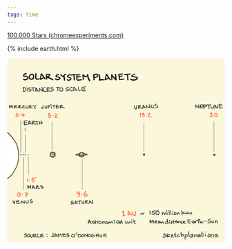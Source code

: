 ```yaml
---
tags: time
---
```


[100,000 Stars (chromeexperiments.com)](https://stars.chromeexperiments.com/)

{% include earth.html %}

![](/assets/static/img/solar-system-scale.png)
